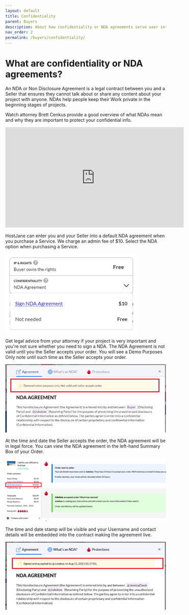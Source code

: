 ```yaml
---
layout: default
title: Confidentiality
parent: Buyers
description: About how confidentiality or NDA agreements serve user interests
nav_order: 2
permalink: /buyers/confidentiality/
---
```


# What are confidentiality or NDA agreements?

An NDA or Non Disclosure Agreement is a legal contract between you and a Seller that ensures they cannot talk about or share any content about your project with anyone. NDAs help people keep their Work private in the beginning stages of projects.

Watch attorney Brett Cenkus provide a good overview of what NDAs mean and why they are important to protect your confidential info.

<iframe width="560" height="315" src="https://www.youtube.com/embed/mTyPRaYAwFU" title="YouTube video player" frameborder="0" allow="accelerometer; autoplay; clipboard-write; encrypted-media; gyroscope; picture-in-picture" allowfullscreen></iframe>

HostJane can enter you and your Seller into a default NDA agreement when you purchase a Service. We charge an admin fee of $10. Select the NDA option when purchasing a Service.

![](/assets/nda.png)

Get legal advice from your attorney if your project is very important and you're not sure whether you need to sign a NDA.
The NDA Agreement is not valid until you the Seller accepts your order. You will see a Demo Purposes Only note until such time as the Seller accepts your order.

![](/assets/demo.png)

At the time and date the Seller accepts the order, the NDA agreement will be in legal force. You can view the NDA agreement in the left-hand Summary Box of your Order. 

![](/assets/nda1.png)

The time and date stamp will be visible and your Username and contact details will be embedded into the contract making the agreement live.

![](/assets/valid.png)